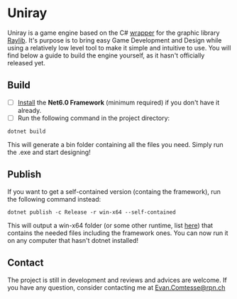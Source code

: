 # Uniray


Uniray is a game engine based on the C# [wrapper](https://github.com/ChrisDill/Raylib-cs) for the graphic library [Raylib](https://www.raylib.com/). 
It's purpose is to bring easy Game Development and Design while using a relatively low level tool to make it simple and intuitive to use. You will
find below a guide to build the engine yourself, as it hasn't officially released yet.

## Build

- [ ] [Install](https://dotnet.microsoft.com/en-us/download/dotnet/6.0) the **Net6.0 Framework** (minimum required) if you don't have it already.
- [ ] Run the following command in the project directory:

```
dotnet build
```

This will generate a bin folder containing all the files you need. Simply run the .exe and start designing!

## Publish 

If you want to get a self-contained version (containg the framework), run the following command instead:

```
dotnet publish -c Release -r win-x64 --self-contained
```

This will output a win-x64 folder (or some other runtime, list [here](https://learn.microsoft.com/en-us/dotnet/core/rid-catalog#known-rids)) that 
contains the needed files including the framework ones. You can now run it on any computer that hasn't dotnet installed!

## Contact

The project is still in development and reviews and advices are welcome. If you have any question, consider contacting me at Evan.Comtesse@rpn.ch